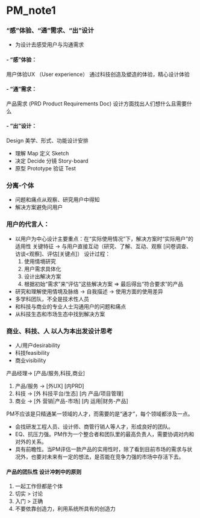 # PM_note1

### “感”体验、“通”需求、“出”设计
  - 为设计去感受用户与沟通需求
  
#### - “感”体验：
用户体验UX （User experience）
通过科技创造及塑造的体验，精心设计体验

#### - “通”需求：
产品需求 (PRD Product Requirements Doc)
设计方面找出人们想什么且需要什么

#### - “出”设计：
Design
美学、形式、功能设计安排

- 理解 Map        定义 Sketch
- 决定 Decide     分镜 Story-board
- 原型 Prototype  验证 Test

### 分离-个体
  - 问题和痛点从观察、研究用户中得知
  - 解决方案避免问用户

### 用户的代言人：
  - 以用户为中心设计主要重点：在“实际使用情况”下，解决方案时“实际用户”的适用性
      关键特征 -> 与用户直接互动（研究、了解、互动、观察 [问卷调查、访谈<观察]、评估[关键点]）
      设计过程：
      1. 使用情境研究
      2. 用户需求具体化
      3. 设计出解决方案
      4. 根据初始“需求”来“评估”这些解决方案
     => 最后得出“符合要求”的产品 
  - 研究和理解使用情境及脉络 -> 自我描述 -> 使用方面的使用差异
  - 多学科团队，不全是技术性人员
  - 和科技与商业的专业人士沟通用户的问题和痛点
  - 从科技生态和市场生态中找到解决方案
  

### 商业、科技、人 以人为本出发设计思考
  - 人/用户desirability
  - 科技feasibility
  - 商业visibility

产品经理-> [产品/服务,科技,商业]

1. 产品/服务 -> [外UX] [内PRD]
2. 科技 -> [外 科技平台/生态] [内 产品/项目管理]
3. 商业 -> [外 营销|产品-市场] [内 运用|财务-产品]

PM不应该是只精通某一领域的人才，而需要的是“通才”，每个领域都涉及一点。
  - 会找研发工程人员、设计师、商管行销人等人才，形成良好的团队。
  - EQ、抗压力强。PM作为一个整合者和团队里的最高负责人，需要协调对内和对外的关系。
  - 具有前瞻性。当PM评估一款产品的实用性时，除了看到目前市场的需求与状况外，也要对未来有一定的想法，是否能在竞争力强的市场中存活下去。
  
#### 产品的团队性 设计冲刺中的原则
1. 一起工作但都是个体 
2. 切实 > 讨论 
3. 入门 > 正确
4. 不要依靠创造力，利用系统所具有的创造力
